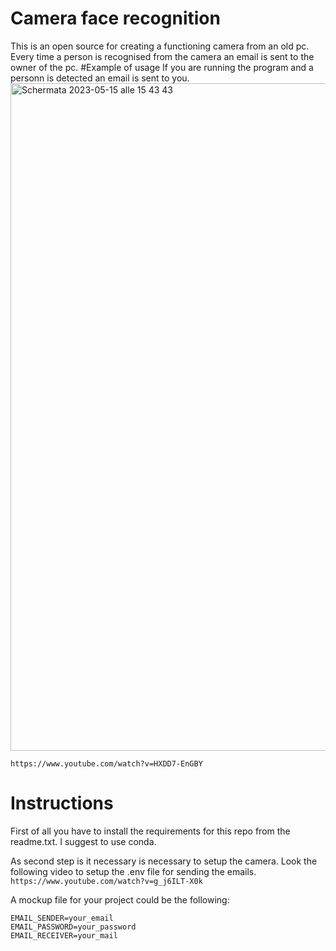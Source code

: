 # Camera face recognition

This is an open source for creating a functioning camera from an old pc.
Every time a person is recognised from the camera an email is sent to the owner of the pc.
#Example of usage
If you are running the program and a personn is detected an email is sent to you. 
<img width="1068" alt="Schermata 2023-05-15 alle 15 43 43" src="https://github.com/VinciGit00/camera_face_recognition/assets/88108002/f2432f12-92c8-4cb0-b444-ae9dbe616571">


`https://www.youtube.com/watch?v=HXDD7-EnGBY`
# Instructions
First of all you have to install the requirements for this repo from the readme.txt. I suggest to use conda.

As second step is it necessary is necessary to setup the camera.
Look the following video to setup the .env file for sending the emails.
`https://www.youtube.com/watch?v=g_j6ILT-X0k`

A mockup file for your project could be the following:
```
EMAIL_SENDER=your_email
EMAIL_PASSWORD=your_password
EMAIL_RECEIVER=your_mail
```
